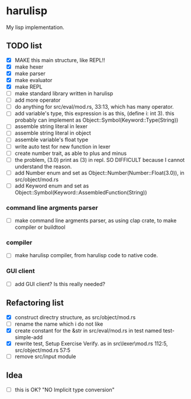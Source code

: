 # harulisp

My lisp implementation.

## TODO list

- [x] MAKE this main structure, like REPL!!
- [x] make hexer
- [x] make parser
- [x] make evaluator
- [x] make REPL
- [ ] make standard library written in harulisp
- [ ] add more operator
- [ ] do anything for src/eval/mod.rs, 33:13, which has many operator.
- [ ] add variable's type, this expression is as this, (define i: int 3). this probably can implement as Object::Symbol(Keyword::Type(String))
- [ ] assemble string literal in lexer
- [ ] assemble string literal in object
- [ ] assemble variable's float type
- [ ] write auto test for new function in lexer
- [ ] create number trait, as able to plus and minus
- [ ] the problem, (3.0) print as (3) in repl. SO DIFFICULT because I cannot understand the reason.
- [ ] add Number enum and set as Object::Number(Number::Float(3.0)), in src/object/mod.rs
- [ ] add Keyword enum and set as Object::Symbol(Keyword::AssembledFunction(String))

### command line argments parser

- [ ] make command line argments parser, as using clap crate, to make compiler or buildtool

### compiler

- [ ] make harulisp compiler, from harulisp code to native code.

### GUI client

- [ ] add GUI client? Is this really needed?

## Refactoring list

- [x] construct directry structure, as src/object/mod.rs
- [ ] rename the name which i do not like
- [x] create constant for the &str in src/eval/mod.rs in test named test-simple-add
- [x] rewrite test, Setup Exercise Verify. as in src\lexer\mod.rs 112:5, src/object/mod.rs 57:5
- [ ] remove src/input module

## Idea

- [ ] this is OK? "NO Implicit type conversion"
